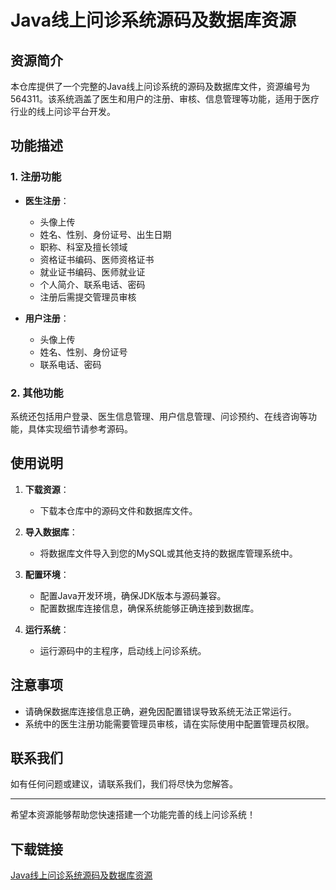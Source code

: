 # Java线上问诊系统源码及数据库资源

## 资源简介

本仓库提供了一个完整的Java线上问诊系统的源码及数据库文件，资源编号为564311。该系统涵盖了医生和用户的注册、审核、信息管理等功能，适用于医疗行业的线上问诊平台开发。

## 功能描述

### 1. 注册功能

- **医生注册**：
  - 头像上传
  - 姓名、性别、身份证号、出生日期
  - 职称、科室及擅长领域
  - 资格证书编码、医师资格证书
  - 就业证书编码、医师就业证
  - 个人简介、联系电话、密码
  - 注册后需提交管理员审核

- **用户注册**：
  - 头像上传
  - 姓名、性别、身份证号
  - 联系电话、密码

### 2. 其他功能

系统还包括用户登录、医生信息管理、用户信息管理、问诊预约、在线咨询等功能，具体实现细节请参考源码。

## 使用说明

1. **下载资源**：
   - 下载本仓库中的源码文件和数据库文件。

2. **导入数据库**：
   - 将数据库文件导入到您的MySQL或其他支持的数据库管理系统中。

3. **配置环境**：
   - 配置Java开发环境，确保JDK版本与源码兼容。
   - 配置数据库连接信息，确保系统能够正确连接到数据库。

4. **运行系统**：
   - 运行源码中的主程序，启动线上问诊系统。

## 注意事项

- 请确保数据库连接信息正确，避免因配置错误导致系统无法正常运行。
- 系统中的医生注册功能需要管理员审核，请在实际使用中配置管理员权限。

## 联系我们

如有任何问题或建议，请联系我们，我们将尽快为您解答。

---

希望本资源能够帮助您快速搭建一个功能完善的线上问诊系统！

## 下载链接

[Java线上问诊系统源码及数据库资源](https://pan.quark.cn/s/2b1594d008f0)